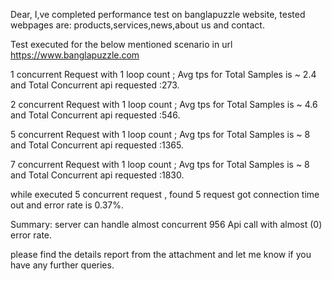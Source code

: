 Dear,
I,ve completed performance test on banglapuzzle website, tested webpages are:  products,services,news,about us and contact.

Test executed for the below mentioned scenario in url https://www.banglapuzzle.com



1 concurrent Request with 1 loop count ; Avg tps for Total Samples is ~ 2.4 and Total Concurrent api requested :273.

2 concurrent Request with 1 loop count ; Avg tps for Total Samples is ~ 4.6 and Total Concurrent api requested :546.

5 concurrent Request with 1 loop count ; Avg tps for Total Samples is ~ 8   and Total Concurrent api requested :1365.

7 concurrent Request with 1 loop count ; Avg tps for Total Samples is ~ 8   and Total Concurrent api requested :1830.

while executed 5 concurrent request , found 5 request got connection time out and error rate is 0.37%.

Summary: server can handle almost concurrent 956 Api call with almost (0) error rate.

please find the details report from the attachment and let me know if you have any further queries.
